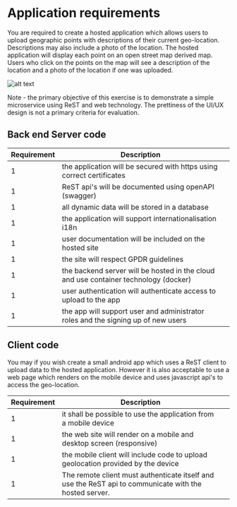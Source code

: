 # Application requirements

You are required to create a hosted application which allows users to upload geographic points with descriptions of their current geo-location. 
Descriptions may also include a photo of the location.
The hosted application will display each point on an open street map derived map. Users who click on the points on the map will see a description of the location and a photo of the location if one was uploaded. 

![alt text](../Assesssment/mapleaflet.png "Figure mapleaflet.png" )

Note - the primary objective of this exercise is to demonstrate a simple microservice using ReST and web technology.
The prettiness of the UI/UX design is not a primary criteria for evaluation.

## Back end Server code

| Requirement | Description |        |
| ----------- | ----------- | ------ |
| 1 | the application will be secured with https using correct certificates |   |
| 1 | ReST api's will be documented using openAPI (swagger) |   |
| 1 | all dynamic data will be stored in a database |   |
| 1 | the application will support internationalisation i18n |   |
| 1 | user documentation will be included on the hosted site |   |
| 1 | the site will respect GPDR guidelines |   |
| 1 | the backend server will be hosted in the cloud and use container technology (docker) |   |
| 1 | user authentication will authenticate access to upload to the app |   |
| 1 | the app will support user and administrator roles and the signing up of new users |   |


## Client code

You may if you wish create a small android app which uses a ReST client to upload data to the hosted application. 
However it is also acceptable to use a web page which renders on the mobile device and uses javascript api's to access the geo-location.

| Requirement | Description |        |
| ----------- | ----------- | ------ |
| 1 | it shall be possible to use the application from a mobile device  |   |
| 1 | the web site will render on a mobile and desktop screen (responsive)  |   |
| 1 | the mobile client will include code to upload geolocation provided by the device  |   |
| 1 | The remote client must authenticate itself and use the ReST api to communicate with the hosted server. |   |
